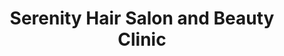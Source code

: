 ---
title: "Serenity Hair Salon and Beauty Clinic"
url: /clane/serenity-hair-salon-and-beauty-clinic/
shop: beauty
---